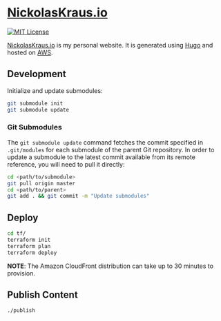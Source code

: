 # [NickolasKraus.io](https://nickolaskraus.io)

[![MIT License](https://img.shields.io/badge/License-MIT-blue.svg)](https://github.com/nickolashkraus/nickolaskraus-io/blob/master/LICENSE)

[NickolasKraus.io](https://nickolaskraus.io) is my personal website. It is generated using [Hugo](https://gohugo.io) and hosted on [AWS](https://aws.amazon.com).

## Development

Initialize and update submodules:

```bash
git submodule init
git submodule update
```

### Git Submodules

The `git submodule update` command fetches the commit specified in `.git/modules` for each submodule of the parent Git repository. In order to update a submodule to the latest commit available from its remote reference, you will need to pull it directly:

```bash
cd <path/to/submodule>
git pull origin master
cd <path/to/parent>
git add . && git commit -m "Update submodules"
```

## Deploy

```bash
cd tf/
terraform init
terraform plan
terraform deploy
```

**NOTE**: The Amazon CloudFront distribution can take up to 30 minutes to provision.

## Publish Content

```bash
./publish
```
